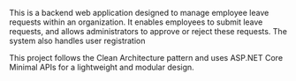 This is a backend web application designed to manage employee leave requests within an organization. It enables employees to submit leave requests, and allows administrators to approve or reject these requests. The system also handles user registration

This project follows the Clean Architecture pattern and uses ASP.NET Core Minimal APIs for a lightweight and modular design.
